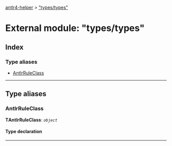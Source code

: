 [antlr4-helper](../README.md) > ["types/types"](../modules/_types_types_.md)

# External module: "types/types"

## Index

### Type aliases

* [AntlrRuleClass](_types_types_.md#antlrruleclass)

---

## Type aliases

<a id="antlrruleclass"></a>

###  AntlrRuleClass

**ΤAntlrRuleClass**: *`object`*

#### Type declaration

___

